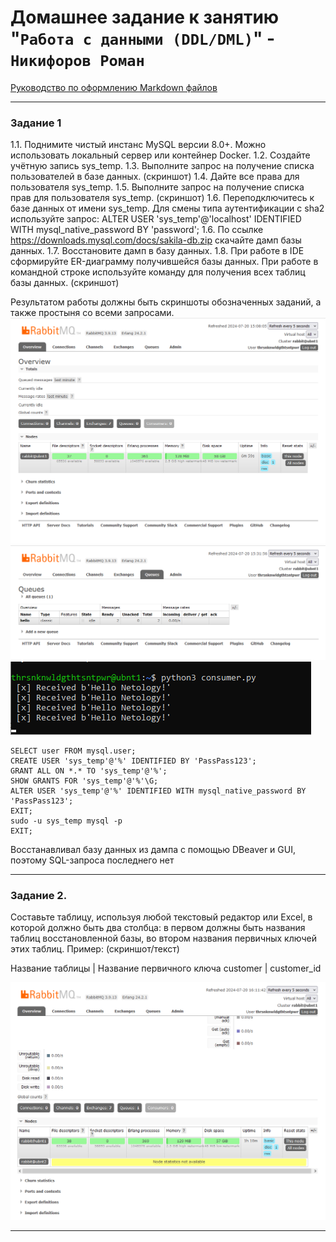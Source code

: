 # Домашнее задание к занятию "`Работа с данными (DDL/DML)`" - `Никифоров Роман`

[Руководство по оформлению Markdown файлов](https://gist.github.com/Jekins/2bf2d0638163f1294637#Code)

---

### Задание 1 

1.1. Поднимите чистый инстанс MySQL версии 8.0+. Можно использовать локальный сервер или контейнер Docker.
1.2. Создайте учётную запись sys_temp.
1.3. Выполните запрос на получение списка пользователей в базе данных. (скриншот)
1.4. Дайте все права для пользователя sys_temp.
1.5. Выполните запрос на получение списка прав для пользователя sys_temp. (скриншот)
1.6. Переподключитесь к базе данных от имени sys_temp.
Для смены типа аутентификации с sha2 используйте запрос:
ALTER USER 'sys_temp'@'localhost' IDENTIFIED WITH mysql_native_password BY 'password';
1.6. По ссылке https://downloads.mysql.com/docs/sakila-db.zip скачайте дамп базы данных.
1.7. Восстановите дамп в базу данных.
1.8. При работе в IDE сформируйте ER-диаграмму получившейся базы данных. При работе в командной строке используйте команду для получения всех таблиц базы данных. (скриншот)

Результатом работы должны быть скриншоты обозначенных заданий, а также простыня со всеми запросами.
![список_пользователей](img/img-1.png)
![список_прав_пользователя](img/img-2.png)
![ER-диаграмма](img/img-3.png)


```
SELECT user FROM mysql.user;
CREATE USER 'sys_temp'@'%' IDENTIFIED BY 'PassPass123';
GRANT ALL ON *.* TO 'sys_temp'@'%';
SHOW GRANTS FOR 'sys_temp'@'%'\G;
ALTER USER 'sys_temp'@'%' IDENTIFIED WITH mysql_native_password BY 'PassPass123';
EXIT;
sudo -u sys_temp mysql -p
EXIT;

```
Восстанавливал базу данных из дампа с помощью DBeaver и GUI, поэтому SQL-запроса последнего нет



---

### Задание 2.


Составьте таблицу, используя любой текстовый редактор или Excel, в которой должно быть два столбца: в первом должны быть названия таблиц восстановленной базы, во втором названия первичных ключей этих таблиц. Пример: (скриншот/текст)

Название таблицы | Название первичного ключа
customer         | customer_id

![hello_queue1](img/img-4.png)

---
